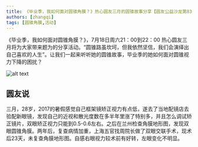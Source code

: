 ```yaml
---
title: 《毕业季，我如何面对圆锥角膜？》热心圆友三月的圆锥故事分享【圆友公益沙龙第83期】
authors: [zhangqi]
tags: [圆锥角膜,活动]
---
```


《毕业季，我如何面对圆锥角膜？》，7月18日周六21：00到22：00 热心圆友三月将为大家带来题为的分享活动。“圆锥路虽坎坷，但我依然坚信，我们会演绎出自己喜欢的人生”。让我们一起来听听她的圆锥故事，毕业季的她如何面对圆锥视力下降的困扰？

![alt text](/events/assets/2020-07-13-《毕业季，我如何面对圆锥角膜？》热心圆友三月的圆锥故事分享【圆友公益沙龙第83期】.png)

## **圆友说**

三月，28岁，2017的暑假感觉自己框架镜矫正视力有点低，遂去了当地配镜店去验配新眼镜，发现自己的近视和散光度数在多半年里涨了特别多，并且怎么调试矫正镜片，双眼矫正视力只能到0.5-0.6左右。之后在兰州检查角膜地形图，发现双眼圆锥角膜。两年后，复查病情加重，上海五官找周院长做了双眼交联手术，现术后23天，未复查角膜地形图。自感右眼视力较术前有好转，左眼变化不明显。
